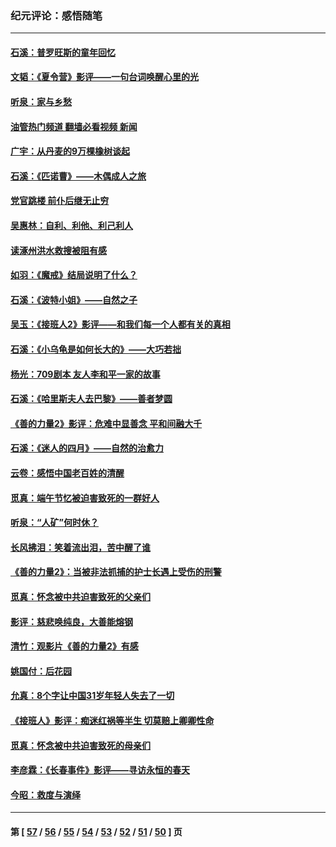 ### 纪元评论：感悟随笔
---
#### [石溪：普罗旺斯的童年回忆](../../pages/nsc1035/n14079638.md?09240330) 
#### [文韬：《夏令营》影评——一句台词唤醒心里的光](../../pages/nsc1035/n14079107.md?09240330) 
#### [听泉：家与乡愁](../../pages/nsc1035/n14068482.md?09240330) 
#### [油管热门频道 翻墙必看视频 新闻](ok?09240330)
#### [广宇：从丹麦的9万棵橡树谈起](../../pages/nsc1035/n14061428.md?09240330) 
#### [石溪：《匹诺曹》——木偶成人之旅](../../pages/nsc1035/n14061424.md?09240330) 
#### [党官跳楼 前仆后继无止穷](../../pages/nsc1035/n14058175.md?09240330) 
#### [吴惠林：自利、利他、利己利人](../../pages/nsc1035/n14052459.md?09240330) 
#### [读涿州洪水救搜被阻有感](../../pages/nsc1035/n14049641.md?09240330) 
#### [如羽：《魔戒》结局说明了什么？](../../pages/nsc1035/n14048860.md?09240330) 
#### [石溪：《波特小姐》——自然之子](../../pages/nsc1035/n14048291.md?09240330) 
#### [吴玉：《接班人2》影评——和我们每一个人都有关的真相](../../pages/nsc1035/n14041114.md?09240330) 
#### [石溪：《小乌龟是如何长大的》——大巧若拙](../../pages/nsc1035/n14037479.md?09240330) 
#### [杨光：709剧本 友人李和平一家的故事](../../pages/nsc1035/n14032047.md?09240330) 
#### [石溪：《哈里斯夫人去巴黎》——善者梦圆](../../pages/nsc1035/n14031778.md?09240330) 
#### [《善的力量2》影评：危难中显善念 平和间融大千](../../pages/nsc1035/n14028390.md?09240330) 
#### [石溪：《迷人的四月》——自然的治愈力](../../pages/nsc1035/n14027049.md?09240330) 
#### [云卷：感悟中国老百姓的清醒](../../pages/nsc1035/n14025152.md?09240330) 
#### [觅真：端午节忆被迫害致死的一群好人](../../pages/nsc1035/n14020985.md?09240330) 
#### [听泉：“人矿”何时休？](../../pages/nsc1035/n14016609.md?09240330) 
#### [长风拂泪：笑着流出泪，苦中醒了谁](../../pages/nsc1035/n14016469.md?09240330) 
#### [《善的力量2》：当被非法抓捕的护士长遇上受伤的刑警](../../pages/nsc1035/n14015561.md?09240330) 
#### [觅真：怀念被中共迫害致死的父亲们](../../pages/nsc1035/n14014258.md?09240330) 
#### [影评：慈悲唤纯良，大善能熔钢](../../pages/nsc1035/n14010867.md?09240330) 
#### [清竹：观影片《善的力量2》有感](../../pages/nsc1035/n14010015.md?09240330) 
#### [姚国付：后花园](../../pages/nsc1035/n14005301.md?09240330) 
#### [允真：8个字让中国31岁年轻人失去了一切](../../pages/nsc1035/n13999093.md?09240330) 
#### [《接班人》影评：痴迷红祸等半生 切莫赔上卿卿性命](../../pages/nsc1035/n13998676.md?09240330) 
#### [觅真：怀念被中共迫害致死的母亲们](../../pages/nsc1035/n13997271.md?09240330) 
#### [李彦霖：《长春事件》影评——寻访永恒的春天](../../pages/nsc1035/n13995112.md?09240330) 
#### [今昭：救度与演绎](../../pages/nsc1035/n13992670.md?09240330) 

---
#### 第 [ [57](./57.md?09240330) / [56](./56.md?09240330) / [55](./55.md?09240330) / [54](./54.md?09240330) / [53](./53.md?09240330) / [52](./52.md?09240330) / [51](./51.md?09240330) / [50](./50.md?09240330) ] 页

